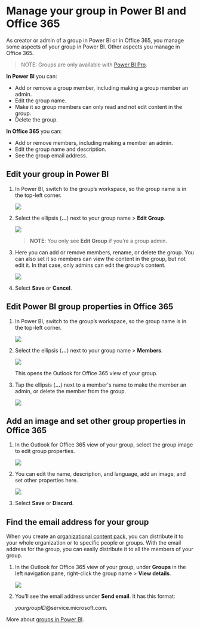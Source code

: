 <properties 
   pageTitle="Manage your group in Power BI and Office 365"
   description="Manage your group in Power BI and Office 365"
   services="powerbi" 
   documentationCenter="" 
   authors="maggiesMSFT" 
   manager="mblythe" 
   editor=""
   tags=""
   qualityFocus="no"
   qualityDate=""/>
 
<tags
   ms.service="powerbi"
   ms.devlang="NA"
   ms.topic="article"
   ms.tgt_pltfrm="NA"
   ms.workload="powerbi"
   ms.date="03/03/2016"
   ms.author="maggies"/>
# Manage your group in Power BI and Office 365

As creator or admin of a group in Power BI or in Office 365, you manage some aspects of your group in Power BI. Other aspects you manage in Office 365. 

>NOTE: Groups are only available with [Power BI Pro](powerbi-power-bi-pro-content-what-is-it.md).

**In Power BI** you can:

-   Add or remove a group member, including making a group member an admin.
-   Edit the group name.
-   Make it so group members can only read and not edit content in the group.
-   Delete the group.

**In Office 365** you can:

-   Add or remove members, including making a member an admin.
-   Edit the group name and description.
-   See the group email address.

## Edit your group in Power BI

1.  In Power BI, switch to the group’s workspace, so the group name is in the top-left corner.  

    ![](media/powerbi-service-manage-your-group-in-power-bi-and-office-365/PBI_GroupWorkspaces.png)

2.  Select the ellipsis (**…**) next to your group name \> **Edit Group**.

    ![](media/powerbi-service-manage-your-group-in-power-bi-and-office-365/PBI_GrpeEllipsMenu.png)

    >**NOTE**: You only see **Edit Group** if you’re a group admin.

3.  Here you can add or remove members, rename, or delete the group. You can also set it so members can view the content in the group, but not edit it. In that case, only admins can edit the group's content.

    ![](media/powerbi-service-manage-your-group-in-power-bi-and-office-365/PBI_GrpEdit.png)

4.  Select **Save** or **Cancel**.

## Edit Power BI group properties in Office 365 

1.  In Power BI, switch to the group’s workspace, so the group name is in the top-left corner. 

    ![](media/powerbi-service-manage-your-group-in-power-bi-and-office-365/PBI_GroupWorkspaces.png)

2.  Select the ellipsis (**…**) next to your group name \> **Members**.

    ![](media/powerbi-service-manage-your-group-in-power-bi-and-office-365/PBI_GrpeEllipsMenu.png)

    This opens the Outlook for Office 365 view of your group.

3.  Tap the ellipsis (**…**) next to a member's name to make the member an admin, or delete the member from the group. 

    ![](media/powerbi-service-manage-your-group-in-power-bi-and-office-365/pbi_managegroupo365.png)


## Add an image and set other group properties in Office 365

1.  In the Outlook for Office 365 view of your group, select the group image to edit group properties.

    ![](media/powerbi-service-manage-your-group-in-power-bi-and-office-365/pbi_editgroupo365.png)

2.  You can edit the name, description, and language, add an image, and set other properties here.

    ![](media/powerbi-service-manage-your-group-in-power-bi-and-office-365/pbi_editgrpo365dialog.png)

3.  Select **Save** or **Discard**.

## Find the email address for your group

When you create an [organizational content pack](powerbi-service-organizational-content-packs-introduction.md), you can distribute it to your whole organization or to specific people or groups. With the email address for the group, you can easily distribute it to all the members of your group. 

1.  In the Outlook for Office 365 view of your group, under **Groups** in the left navigation pane, right-click the group name \> **View details**.

    ![](media/powerbi-service-manage-your-group-in-power-bi-and-office-365/pbi_group0365details.png)

2.  You’ll see the email address under **Send email**. It has this format:

    *yourgroupID*@service.microsoft.com. 

More about [groups in Power BI](powerbi-service-groups.md).


